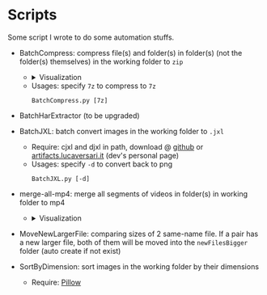 # Scripts
Some script I wrote to do some automation stuffs.

- BatchCompress: compress file(s) and folder(s) in folder(s) (not the folder(s) themselves) in the working folder to `zip`

  - <details>
    <summary>Visualization</summary>

    - Before
        ```
        working-folder
        │  BatchCompress.py
        │
        |__folder1
        │  │   file011.txt
        │  │   file012.txt
        │  │
        │  └───subfolder1
        │      │   file111.txt
        │      │   file112.txt
        │      │   ...
        └───folder2
          │   file021.txt
          │   file022.txt
        ```
    - After
      ```
      working-folder
      │  BatchCompress.py
      │
      |__folder1
      |  |...
      |  folder2
      |  |...
      |
      |__folder1.zip
      │  │   file011.txt
      │  │   file012.txt
      │  │
      │  └───subfolder1
      │      │   file111.txt
      │      │   file112.txt
      │      │   ...
      └───folder2.zip
        │   file021.txt
        │   file022.txt
      ```
  </details>

  - Usages: specify `7z` to compress to `7z`
    ```
    BatchCompress.py [7z]
    ```
- BatchHarExtractor (to be upgraded)
- BatchJXL: batch convert images in the working folder to `.jxl`
  - Require: cjxl and djxl in path, download @ [github](https://github.com/libjxl/libjxl/releases) or [artifacts.lucaversari.it](https://artifacts.lucaversari.it/libjxl/libjxl/latest/) (dev's personal page)
  - Usages: specify `-d` to convert back to png
    ```
    BatchJXL.py [-d]
    ```
- merge-all-mp4: merge all segments of videos in folder(s) in working folder to mp4

  - <details>
    <summary>Visualization</summary>

    - Before
        ```
        📁 working-folder
        │  merge-all-mp4.bat
        │
        |__📁 VID1
        │  │   seg1.mp4
        │  │   seg2.mp4
        │  │
        │  └───📁 subfolder1
        │      │   seg3.mp4
        │      │   seg4.mp4
        │      │   ...
        └───📁 VID2
          │   seg1.mp4
          │   seg2.mp4
        ```
    - After
      ```
        📁 working-folder
        │  merge-all-mp4.bat
        │  VID1.mp4
        |  VID2.mp4
        |__📁 VID1
        │  │   seg1.mp4
        │  │   seg2.mp4
        │  │
        │  └───📁 subfolder1
        │      │   seg3.mp4
        │      │   seg4.mp4
        │      │   ...
        └───📁 VID2
          │   seg1.mp4
          │   seg2.mp4
      ```
  </details>

- MoveNewLargerFile: comparing sizes of 2 same-name file. If a pair has a new larger file, both of them will be moved into the `newFilesBigger` folder (auto create if not exist)

- SortByDimension: sort images in the working folder by their dimensions
  - Require: [Pillow](https://pypi.org/project/Pillow/)